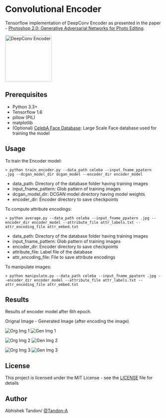 # Convolutional Encoder

Tensorflow implementation of DeepConv Encoder as presented in the paper - [Photoshop 2.0: Generative Adversarial Networks for Photo Editing](http://cs231n.stanford.edu/reports/2017/pdfs/305.pdf).


<img src="https://raw.githubusercontent.com/Tandon-A/Image-Editing-using-GAN/master/Encoders/assets/deep_conv.PNG" width = "150" alt="DeepConv Encoder">


## Prerequisites

* Python 3.3+
* Tensorflow 1.6
* pillow (PIL)
* matplotlib 
* (Optional) [CelebA Face Database](http://mmlab.ie.cuhk.edu.hk/projects/CelebA.html): Large Scale Face database used for training the model 

## Usage 

To train the Encoder model:
```
> python train_encoder.py --data_path celeba --input_fname_ppatern .jpg --dcgan_model_dir dcgan_model --encoder_dir encoder_model
```
* data_path: Directory of the database folder having training images
* input_fname_pattern: Glob pattern of training images
* dcgan_model_dir: DCGAN model directory having model weights
* encoder_dir: Encoder directory to save checkpoints

To compute attribute encodings: 
```
> python average.py --data_path celeba --input_fname_ppatern .jpg --encoder_dir encoder_model --attribute_file attr_labels.txt --attr_encoding_file attr_embed.txt
```
* data_path: Directory of the database folder having training images
* input_fname_pattern: Glob pattern of training images
* encoder_dir: Encoder directory to save checkpoints
* attribute_file: Label file of the database
* attr_encoding_file: File to save attribute encodings  


To manipulate images:
```
> python manipulate.py --data_path celeba --input_fname_ppatern .jpg --encoder_dir encoder_model --attribute_file attr_labels.txt --attr_encoding_file attr_embed.txt
```

## Results 
Results of encoder model after 6th epoch. 

Orignal Image - Generated Image (after encoding the image)

![Org Img 1](https://raw.githubusercontent.com/Tandon-A/Image-Editing-using-GAN/master/Encoders/assets/ex1/data.png "Orignal Image 1")
![Gen Img 1](https://raw.githubusercontent.com/Tandon-A/Image-Editing-using-GAN/master/Encoders/assets/ex1/en_gen.png "Generated Image 1")

![Org Img 2](https://raw.githubusercontent.com/Tandon-A/Image-Editing-using-GAN/master/Encoders/assets/ex3/data.png "Orignal Image 2")
![Gen Img 2](https://raw.githubusercontent.com/Tandon-A/Image-Editing-using-GAN/master/Encoders/assets/ex3/en_gen.png "Generated Image 2")

![Org Img 3](https://raw.githubusercontent.com/Tandon-A/Image-Editing-using-GAN/master/Encoders/assets/ex5/data.png "Orignal Image 3")
![Gen Img 3](https://raw.githubusercontent.com/Tandon-A/Image-Editing-using-GAN/master/Encoders/assets/ex5/en_gen.png "Generated Image 3")


## License
This project is licensed under the MIT License - see the [LICENSE](https://github.com/Tandon-A/Image-Editing-using-GAN/blob/master/LICENSE) file for details

## Author 

Abhishek Tandon/ [@Tandon-A](https://github.com/Tandon-A)
